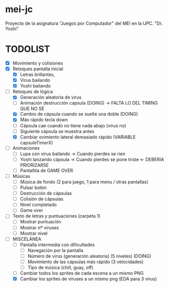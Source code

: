 # mei-jc
Proyecto de la asignatura "Juegos por Computador" del MEI en la UPC.
"Dr. Yoshi"

# TODOLIST
- [x] Movimiento y colisiones
- [x] Retoques pantalla inicial 
    - [x] Letras brillantes,
    - [x] Virus bailando
    - [x] Yoshi bailando
- [ ] Retoques de lógica
    - [x] Generación aleatoria de virus
    - [ ] Animación destrucción capsula (DOING) -> FALTA LO DEL TIMING QUE NO SÉ
    - [x] Cambio de cápsula cuando se suelte una doble (DOING)
    - [x] Más rápido tecla down
    - [ ] Cápsula cae cuando no tiene nada abajo (virus no)
    - [ ] Siguiente cápsula se muestra antes
    - [x] Cambiar ovimiento lateral demasiado rápido (VARIABLE capsuleTimerX)
- [ ] Animaciones
    - [ ] Lupa con virus bailando -> Cuando pierdes se rien
    - [ ] Yoshi lanzando cápsula -> Cuando pierdes se pone triste <- DEBERïA PRIORIZARSE
    - [ ] Pantallita de GAME OVER
- [ ] Músicas
    - [ ] Música de fondo (2 para juego, 1 para menu / otras pantallas)
    - [ ] Pulsar botón
    - [ ] Destrucción de cápsulas
    - [ ] Colisión de cápsulas
    - [ ] Nivel completado
    - [ ] Game over
- [ ] Texto de letras y puntuaciones (carpeta 1)
    - [ ] Mostrar puntuación
    - [ ] Mostrar nº viruses
    - [ ] Mostrar nivel
- [ ] MISCELÁNEA
    - [ ] Pantalla intermedia con dificultades 
        - [ ] Navegación por la pantalla
        - [ ] Número de virus (generación aleatoria) (5 niveles) (DOING)
        - [ ] Movimiento de las cápsulas más rápido (3 velocidades)
        - [ ] Tipo de música (chill, guay, off)
    - [ ] Cambiar todos los sprites de cada escena a un mismo PNG
    - [x] Cambiar los sprites de viruses a un mismo png (EDA para 3 virus)